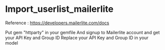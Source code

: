 # Import_userlist_mailerlite
Reference : https://developers.mailerlite.com/docs

Put gem "httparty" in your gemfile
And signup to Mailerlite account and get your API Key and Group ID
Replace your API Key and Group ID in your model
